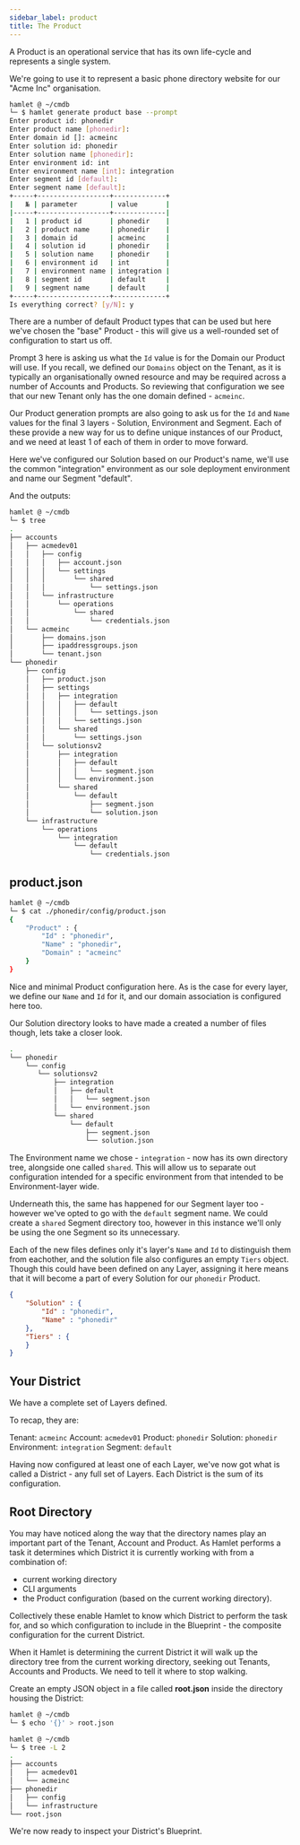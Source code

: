 ```yaml
---
sidebar_label: product
title: The Product
---
```


A Product is an operational service that has its own life-cycle and represents a single system. 

We're going to use it to represent a basic phone directory website for our "Acme Inc" organisation.

```bash
hamlet @ ~/cmdb
└─ $ hamlet generate product base --prompt
Enter product id: phonedir
Enter product name [phonedir]:
Enter domain id []: acmeinc
Enter solution id: phonedir
Enter solution name [phonedir]:
Enter environment id: int
Enter environment name [int]: integration
Enter segment id [default]:
Enter segment name [default]:
+-----+------------------+-------------+
|   № | parameter        | value       |
|-----+------------------+-------------|
|   1 | product id       | phonedir    |
|   2 | product name     | phonedir    |
|   3 | domain id        | acmeinc     |
|   4 | solution id      | phonedir    |
|   5 | solution name    | phonedir    |
|   6 | environment id   | int         |
|   7 | environment name | integration |
|   8 | segment id       | default     |
|   9 | segment name     | default     |
+-----+------------------+-------------+
Is everything correct? [y/N]: y
```

There are a number of default Product types that can be used but here we've chosen the "base" Product - this will give us a well-rounded set of configuration to start us off.

Prompt 3 here is asking us what the `Id` value is for the Domain our Product will use. If you recall, we defined our `Domains` object on the Tenant, as it is typically an organisationally owned resource and may be required across a number of Accounts and Products. So reviewing that configuration we see that our new Tenant only has the one domain defined - `acmeinc`.

Our Product generation prompts are also going to ask us for the `Id` and `Name` values for the final 3 layers - Solution, Environment and Segment. Each of these provide a new way for us to define unique instances of our Product, and we need at least 1 of each of them in order to move forward.

Here we've configured our Solution based on our Product's name, we'll use the common "integration" environment as our sole deployment environment and name our Segment "default".

And the outputs:

```bash
hamlet @ ~/cmdb
└─ $ tree
.
├── accounts
│   ├── acmedev01
│   │   ├── config
│   │   │   ├── account.json
│   │   │   └── settings
│   │   │       └── shared
│   │   │           └── settings.json
│   │   └── infrastructure
│   │       └── operations
│   │           └── shared
│   │               └── credentials.json
│   └── acmeinc
│       ├── domains.json
│       ├── ipaddressgroups.json
│       └── tenant.json
└── phonedir
    ├── config
    │   ├── product.json
    │   ├── settings
    │   │   ├── integration
    │   │   │   ├── default
    │   │   │   │   └── settings.json
    │   │   │   └── settings.json
    │   │   └── shared
    │   │       └── settings.json
    │   └── solutionsv2
    │       ├── integration
    │       │   ├── default
    │       │   │   └── segment.json
    │       │   └── environment.json
    │       └── shared
    │           └── default
    │               ├── segment.json
    │               └── solution.json
    └── infrastructure
        └── operations
            └── integration
                └── default
                    └── credentials.json
```

## product.json

```bash
hamlet @ ~/cmdb
└─ $ cat ./phonedir/config/product.json
{
    "Product" : {
        "Id" : "phonedir",
        "Name" : "phonedir",
        "Domain" : "acmeinc"
    }
}
```

Nice and minimal Product configuration here. As is the case for every layer, we define our `Name` and `Id` for it, and our domain association is configured here too.

Our Solution directory looks to have made a created a number of files though, lets take a closer look.

```bash
.
└── phonedir
    └── config
       └── solutionsv2
           ├── integration
           │   ├── default
           │   │   └── segment.json
           │   └── environment.json
           └── shared
               └── default
                   ├── segment.json
                   └── solution.json
```

The Environment name we chose - `integration` - now has its own directory tree, alongside one called `shared`. This will allow us to separate out configuration intended for a specific environment from that intended to be Environment-layer wide.

Underneath this, the same has happened for our Segment layer too - however we've opted to go with the `default` segment name. We could create a `shared` Segment directory too, however in this instance we'll only be using the one Segment so its unnecessary.

Each of the new files defines only it's layer's `Name` and `Id` to distinguish them from eachother, and the solution file also configures an empty `Tiers` object. Though this could have been defined on any Layer, assigning it here means that it will become a part of every Solution for our `phonedir` Product.

```json
{
    "Solution" : {
        "Id" : "phonedir",
        "Name" : "phonedir"
    },
    "Tiers" : {
    }
}
```
## Your District

We have a complete set of Layers defined. 

To recap, they are:

Tenant: `acmeinc`
Account: `acmedev01`
Product: `phonedir`
Solution: `phonedir`
Environment: `integration`
Segment: `default`

Having now configured at least one of each Layer, we've now got what is called a District - any full set of Layers. Each District is the sum of its configuration. 


## Root Directory

You may have noticed along the way that the directory names play an important part of the Tenant, Account and Product. As Hamlet performs a task it determines which District it is currently working with from a combination of:

- current working directory
- CLI arguments
- the Product configuration (based on the current working directory).

Collectively these enable Hamlet to know which District to perform the task for, and so which configuration to include in the Blueprint - the composite configuration for the current District.

When it Hamlet is determining the current District it will walk up the directory tree from the current working directory, seeking out Tenants, Accounts and Products. We need to tell it where to stop walking.

Create an empty JSON object in a file called **root.json** inside the directory housing the District:

```bash
hamlet @ ~/cmdb
└─ $ echo '{}' > root.json

hamlet @ ~/cmdb
└─ $ tree -L 2
.
├── accounts
│   ├── acmedev01
│   └── acmeinc
├── phonedir
│   ├── config
│   └── infrastructure
└── root.json
```

We're now ready to inspect your District's Blueprint.
